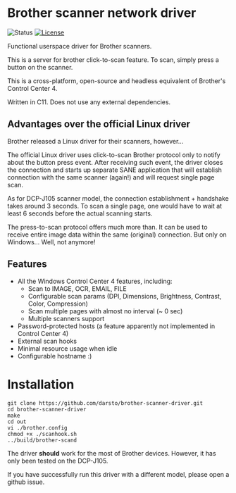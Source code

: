 # Brother scanner network driver

![Status](https://img.shields.io/badge/status-stable-green.svg)
[![License](https://img.shields.io/github/license/darsto/brother-scanner-driver.svg)](LICENSE.md)

Functional userspace driver for Brother scanners.

This is a server for brother click-to-scan feature.
To scan, simply press a button on the scanner.

This is a cross-platform, open-source and headless equivalent of Brother's Control Center 4.

Written in C11. Does not use any external dependencies.

## Advantages over the official Linux driver

Brother released a Linux driver for their scanners, however... 

The official Linux driver uses click-to-scan Brother protocol only to notify about the button press event.
After receiving such event, the driver closes the connection and starts up separate SANE application
that will establish connection with the same scanner (again!) and will request single page scan.

As for DCP-J105 scanner model, the connection establishment + handshake takes around 3 seconds.
To scan a single page, one would have to wait at least 6 seconds before the actual scanning starts.

The press-to-scan protocol offers much more than. It can be used to receive entire
image data within the same (original) connection. But only on Windows... Well, not anymore!

## Features

 * All the Windows Control Center 4 features, including:
   * Scan to IMAGE, OCR, EMAIL, FILE
   * Configurable scan params (DPI, Dimensions, Brightness, Contrast, Color, Compression)
   * Scan multiple pages with almost no interval (~ 0 sec)
   * Multiple scanners support
 * Password-protected hosts (a feature apparently not implemented in Control Center 4)
 * External scan hooks
 * Minimal resource usage when idle
 * Configurable hostname :)

# Installation
```
git clone https://github.com/darsto/brother-scanner-driver.git
cd brother-scanner-driver
make
cd out
vi ./brother.config
chmod +x ./scanhook.sh
../build/brother-scand
```

The driver **should** work for the most of Brother devices. 
However, it has only been tested on the DCP-J105.

If you have successfully run this driver with a different model,
please open a github issue.
